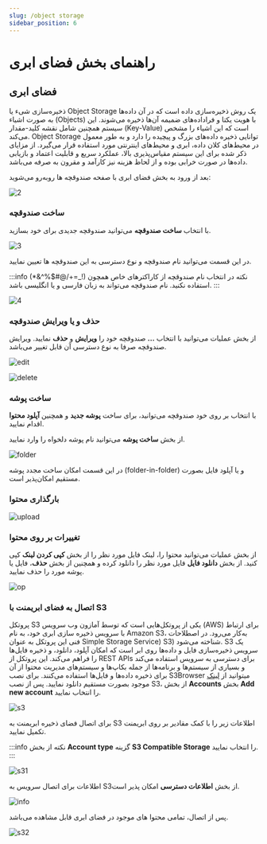```yaml
---
slug: /object storage
sidebar_position: 6
---
```

# راهنمای بخش فضای ابری

## فضای ابری

ذخیره‌سازی شیء یا Object Storage یک روش ذخیره‌سازی داده است که در آن داده‌ها به صورت اشیاء (Objects) با هویت یکتا و فراداده‌های ضمیمه آن‌ها ذخیره می‌شوند. این سیستم همچنین شامل نقشه کلید-مقدار (Key-Value) است که این اشیاء را مشخص می‌کند. Object Storage توانایی ذخیره داده‌های بزرگ و پیچیده را دارد و به طور معمول در محیط‌های کلان داده، ابری و محیط‌های اینترنتی مورد استفاده قرار می‌گیرد. از مزایای ذکر شده برای این سیستم مقیاس‌پذیری بالا، عملکرد سریع و قابلیت اعتماد و بازیابی داده‌ها در صورت 
خرابی بوده و از لحاظ هزینه نیز کارآمد و مقرون به صرفه می‌باشد.

بعد از ورود به بخش فضای ابری با صفحه صندوقچه ها روبه‌رو می‌شوید:

![2](/img/objectstorage/2.png)

### ساخت صندوقچه
با انتخاب **ساخت صندوقچه** می‌‌توانید صندوقچه جدیدی برای خود بسازید.

![3](/img/objectstorage/3.png)

در این قسمت می‌توانید نام صندوقچه و نوع دسترسی به این صندوقچه ها تعیین نمایید.

:::info نکته
در انتخاب نام صندوقچه از کاراکترهای خاص همچون (!_=+/@#$%^&*) استفاده نکنید. نام صندوقچه می‌تواند به زبان فارسی و یا انگلیسی باشد.
:::

![4](/img/objectstorage/4.png)

### حذف و یا ویرایش صندوقچه

از بخش عملیات می‌توانید با انتخاب  **...**   صندوقچه خود را **ویرایش**  و **حذف**  نمایید.
ویرایش صندوقچه صرفا به نوع دسترسی آن قابل تغییر می‌باشد.

![edit](/img/objectstorage/edit.png)

![delete](/img/objectstorage/delete.png)

### ساخت پوشه
با انتخاب بر روی خود صندوقچه می‌توانید، برای ساخت **پوشه جدید** و همچنین **آپلود محتوا** اقدام نمایید.

از بخش **ساخت پوشه** می‌توانید نام پوشه دلخواه را وارد نمایید.

![folder](/img/objectstorage/folder.png)

در این قسمت امکان ساخت مجدد پوشه (folder-in-folder) و یا آپلود فایل بصورت مستقیم امکان‌پذیر است.
### بارگذاری محتوا

![upload](/img/objectstorage/upload.png)

### تغییرات بر روی محتوا
از بخش عملیات می‌توانید محتوا را، لینک فایل مورد نظر را از بخش  **کپی کردن لینک** کپی کنید.
از بخش **دانلود فایل** فایل مورد نظر را دانلود کرده و همچنین از بخش **حذف**،  فایل یا پوشه مورد را حذف نمایید.

![op](/img/objectstorage/op.png)

 ### اتصال به فضای ابریمنت با S3

پروتکل S3 یکی از پروتکل‌هایی است که توسط آمازون وب سرویس (AWS) برای ارتباط با سرویس ذخیره سازی ابری خود، به نام Amazon S3، به‌کار می‌رود. 
در اصطلاحات فنی این پروتکل به عنوان Simple Storage Service) S3) شناخته می‌شود. S3 یک سرویس ذخیره‌سازی فایل و داده‌ها روی ابر است که امکان آپلود، دانلود، و ذخیره فایل‌ها را فراهم می‌کند. این پروتکل از REST APIs برای دسترسی به سرویس استفاده می‌کند و بسیاری از سیستم‌ها و برنامه‌ها از جمله بکاپ‌ها و سیستم‌های مدیریت محتوا از آن برای ذخیره داده‌ها و فایل‌ها استفاده می‌کنند.
برای نصب S3Browser میتوانید از [لینک](https://s3browser.com/download/s3browser-11-7-5.exe) موجود بصورت مستقیم دانلود نمایید.
پس از نصب S3، از بخش **Accounts** بخش **Add new account**  را انتخاب نمایید.

![s3](/img/objectstorage/s3.png)

برای اتصال فضای ذخیره ابریمنت به S3 اطلاعات زیر را با کمک مقادیر بر روی ابریمنت تکمیل نمایید.


:::info نکته
از بخش **Account type**  گزینه **S3 Compatible Storage** را انتخاب نمایید.
:::

![s31](/img/objectstorage/s31.png)

اطلاعات برای اتصال سرویس به S3از بخش **اطلاعات دسترسی** امکان پذیر است.

![info](/img/objectstorage/info.png)

پس از اتصال، تمامی محتوا های موجود در فضای ابری قابل مشاهده می‌باشد.

![s32](/img/objectstorage/s32.png)


